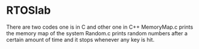 # RTOSlab
There are two codes one is in C and other one in C++
MemoryMap.c prints the memory map of the system
Random.c prints random numbers after a certain amount of time and it stops whenever any key is hit.
